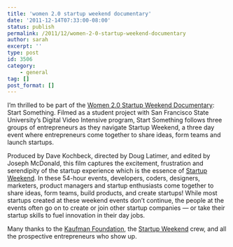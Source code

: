 ```yaml
---
title: 'women 2.0 startup weekend documentary'
date: '2011-12-14T07:33:00-08:00'
status: publish
permalink: /2011/12/women-2-0-startup-weekend-documentary
author: sarah
excerpt: ''
type: post
id: 3506
category:
    - general
tag: []
post_format: []
---
```

I’m thrilled to be part of the [Women 2.0 Startup Weekend Documentary](http://www.women2.org/watch-the-women-2-0-startup-weekend-documentary/): Start Something. Filmed as a student project with San Francisco State University’s Digital Video Intensive program, Start Something follows three groups of entrepreneurs as they navigate Startup Weekend, a three day event where entrepreneurs come together to share ideas, form teams and launch startups.

Produced by Dave Kochbeck, directed by Doug Latimer, and edited by Joseph McDonald, this film captures the excitement, frustration and serendipity of the startup experience which is the essence of [Startup Weekend](http://startupweekend.org/). In these 54-hour events, developers, coders, designers, marketers, product managers and startup enthusiasts come together to share ideas, form teams, build products, and create startups! While most startups created at these weekend events don’t continue, the people at the events often go on to create or join other startup companies — or take their startup skills to fuel innovation in their day jobs.

Many thanks to the [Kaufman Foundation](http://www.kauffman.org), the [Startup Weekend](http://startupweekend.org/) crew, and all the prospective entrepreneurs who show up.
